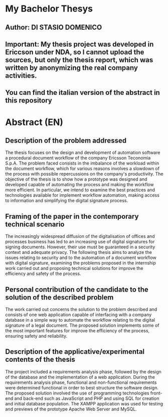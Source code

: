 # My Bachelor Thesys
## Author: DI STASIO DOMENICO 

## Important: My thesis project was developed in Ericcson under NDA, so I cannot upload the sources, but only the thesis report, which was written by anonymizing the real company activities.

## You can find the italian version of the abstract in this repository

# Abstract (EN)
## Description of the problem addressed
The thesis focuses on the design and development of automation software
a procedural document workflow of the company Ericsson Teconomia S.p.A.
The problem faced consists in the imbalance of the workload
within the document workflow, which for various reasons involves a
slowdown of the process with possible repercussions on the company's productivity.
The objective of the thesis is to show how a prototype was designed and developed
capable of automating the process and making the workflow more efficient.
In particular, we intend to examine the best practices and technologies available for
implement workflow automation, making access to
information and simplifying the digital signature process.

## Framing of the paper in the contemporary technical scenario
The increasingly widespread diffusion of the digitalisation of offices and processes
business has led to an increasing use of digital signatures for signing
documents. However, their use must be guaranteed in a security context and
adequate privacy.
The following thesis aims to analyze the issues relating to security and
to the automation of a document workflow with digital signature, examining the
problems proposed in the internship work carried out and proposing technical solutions for
improve the efficiency and safety of the process.

## Personal contribution of the candidate to the solution of the described problem
The work carried out concerns the solution to the problem described and consists of one
web application capable of interfacing with a company database in a simple way
to automate the workflow relating to the digital signature of a legal document.
The proposed solution implements some of the most important features for
improve the efficiency of the process, ensuring safety and reliability.

## Description of the applicative/experimental contents of the thesis
The project included a requirements analysis phase, followed by the design of the
database and the implementation of a web application.
During the requirements analysis phase, functional and non-functional requirements were determined
functional in order to best structure the software design.
The proposed solution involved the use of programming technologies
front-end and back-end such as JavaScript and PHP and using SQL for creation and
initial database population.
The XAMPP application was used for testing and previews of the prototype
Apache Web Server and MySQL.
